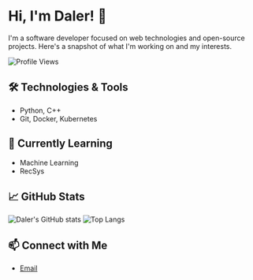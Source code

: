 # Hi, I'm Daler! 👋

I'm a software developer focused on web technologies and open-source projects. Here's a snapshot of what I'm working on and my interests.

![Profile Views](https://komarev.com/ghpvc/?username=DarkSteelD&color=green)

## 🛠️ Technologies & Tools
- Python, C++
- Git, Docker, Kubernetes

## 🌱 Currently Learning
- Machine Learning
- RecSys

## 📈 GitHub Stats
![Daler's GitHub stats](https://github-readme-stats.vercel.app/api?username=DarkSteelD&show_icons=true&theme=radical)
![Top Langs](https://github-readme-stats.vercel.app/api/top-langs/?username=DarkSteelD&layout=compact&theme=radical)

## 📫 Connect with Me
- [Email](mailto:justjoke.exe@gmail.com)


